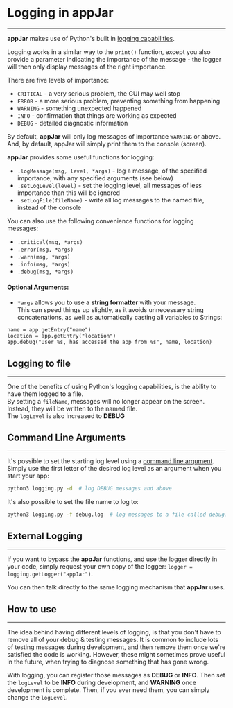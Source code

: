 # Logging in appJar
---

**appJar** makes use of Python's built in [logging capabilities](https://docs.python.org/3.6/library/logging.html#levels).  

Logging works in a similar way to the `print()` function, except you also provide a parameter indicating the importance of the message - the logger will then only display messages of the right importance.

There are five levels of importance:  

* `CRITICAL` - a very serious problem, the GUI may well stop
* `ERROR` - a more serious problem, preventing something from happening
* `WARNING` - something unexpected happened
* `INFO` - confirmation that things are working as expected
* `DEBUG` - detailed diagnostic information

By default, **appJar** will only log messages of importance `WARNING` or above. And, by default, appJar will simply print them to the console (screen).  

**appJar** provides some useful functions for logging:

* `.logMessage(msg, level, *args)` - log a message, of the specified importance, with any specified arguments (see below)  
* `.setLogLevel(level)` - set the logging level, all messages of less importance than this will be ignored  
* `.setLogFile(fileName)` - write all log messages to the named file, instead of the console  

You can also use the following convenience functions for logging messages:

* `.critical(msg, *args)`
* `.error(msg, *args)`
* `.warn(msg, *args)`
* `.info(msg, *args)`
* `.debug(msg, *args)`

#### Optional Arguments:  

* `*args` allows you to use a **string formatter** with your message.  
This can speed things up slightly, as it avoids unnecessary string concatenations, as well as automatically casting all variables to Strings:  

```
name = app.getEntry("name")
location = app.getEntry("location")
app.debug("User %s, has accessed the app from %s", name, location)
```

## Logging to file

<script async src="//pagead2.googlesyndication.com/pagead/js/adsbygoogle.js"></script>
<ins class="adsbygoogle"
    style="display:block"
    data-ad-format="fluid"
    data-ad-layout-key="-gw-13-4l+6+pt"
    data-ad-client="ca-pub-6185596049817878"
    data-ad-slot="5627392164"></ins>
<script>(adsbygoogle = window.adsbygoogle || []).push({});</script>
---

One of the benefits of using Python's logging capabilities, is the ability to have them logged to a file.  
By setting a `fileName`, messages will no longer appear on the screen. Instead, they will be written to the named file.  
The `logLevel` is also increased to **DEBUG**  

## Command Line Arguments  
---

It's possible to set the starting log level using a [command line argument](/pythonCommandLine/).  
Simply use the first letter of the desired log level as an argument when you start your app:  
```sh
python3 logging.py -d  # log DEBUG messages and above
```

It's also possible to set the file name to log to:  
```sh
python3 logging.py -f debug.log  # log messages to a file called debug.log
```

## External Logging
---

If you want to bypass the **appJar** functions, and use the logger directly in your code, simply request your own copy of the logger: `logger = logging.getLogger("appJar")`.  

You can then talk directly to the same logging mechanism that **appJar** uses.  

## How to use
---
The idea behind having different levels of logging, is that you don't have to remove all of your debug & testing messages. It is common to include lots of testing messages during development, and then remove them once we're satisfied the code is working. However, these might sometimes prove useful in the future, when trying to diagnose something that has gone wrong.  

With logging, you can register those messages as **DEBUG** or **INFO**. Then set the `logLevel` to be **INFO** during development, and **WARNING** once development is complete. Then, if you ever need them, you can simply change the `logLevel`.  
